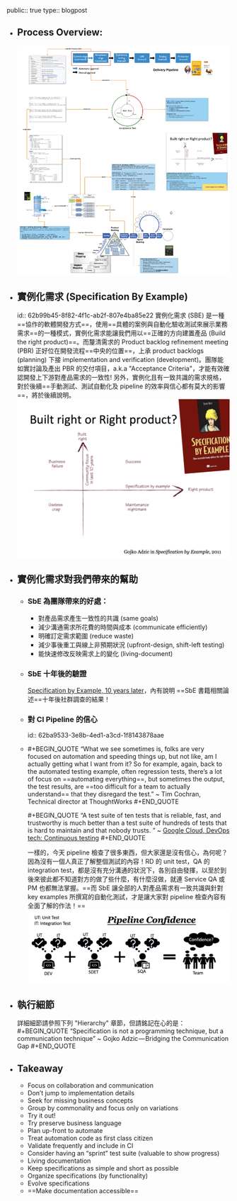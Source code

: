 public:: true
type:: blogpost

- ## Process Overview:
  ![SeB & Acceptance Test.jpg](../assets/SeB_&_Acceptance_Test_1650361331009_0.jpg)
- ## 實例化需求 (Specification By Example)
  id:: 62b99b45-8f82-4f1c-ab2f-807e4ba85e22
  實例化需求 (SBE) 是一種==協作的軟體開發方式==，使用==具體的案例與自動化驗收測試來展示業務需求==的一種模式，實例化需求能讓我們用以==正確的方向建置產品 (Build the right product)==。而釐清需求的 Product backlog refinement meeting (PBR) 正好位在開發流程==中央的位置==，上承 product backlogs (planning) 下接 implementation and verification (development)。團隊能如實討論及產出 PBR 的交付項目，a.k.a "Acceptance Criteria"，才能有效確認開發上下游對產品需求的一致性! 另外，實例化且有一致共識的需求規格，對於後續==手動測試、測試自動化及 pipeline 的效率與信心都有莫大的影響==，將於後續說明。
  ![image.png](../assets/image_1656336814628_0.png)
- ## 實例化需求對我們帶來的幫助
	- ### SbE 為團隊帶來的好處：
	  * 對產品需求產生一致性的共識 (same goals)
	  * 減少溝通需求所花費的時間與成本 (communicate efficiently)
	  * 明確訂定需求範圍 (reduce waste)
	  * 減少事後重工與線上非預期狀況 (upfront-design, shift-left testing)
	  * 能快速修改反映需求上的變化 (living-document)
	- ### SbE 十年後的驗證
	  [Specification by Example, 10 years later](https://gojko.net/2020/03/17/sbe-10-years.html)，內有說明 ==SbE 書籍相關論述==十年後社群調查的結果！
	- ### 對 CI Pipeline 的信心
	  id:: 62ba9533-3e8b-4ed1-a3cd-1f8143878aae
	- #+BEGIN_QUOTE
	  “What we see sometimes is, folks are very focused on automation and speeding things up, but not like, am I actually getting what I want from it? So for example, again, back to the automated testing example, often regression tests, there’s a lot of focus on ==automating everything==, but sometimes the output, the test results, are ==too difficult for a team to actually understand== that they disregard the test.”                ~ Tim Cochran, Technical director at ThoughtWorks
	  #+END_QUOTE
	  
	  #+BEGIN_QUOTE
	   “A test suite of ten tests that is reliable, fast, and trustworthy is much better than a test suite of hundreds of tests that is hard to maintain and that nobody trusts. ”                           ~ [Google Cloud, DevOps tech: Continuous testing](https://cloud.google.com/architecture/devops/devops-tech-test-automation)
	  #+END_QUOTE
	  
	  一樣的，今天 pipeline 檢查了很多東西，但大家還是沒有信心，為何呢？ 因為沒有一個人真正了解整個測試的內容！RD 的 unit test，QA 的 integration test，都是沒有充分溝通的狀況下，各別自由發揮，以至於到後來彼此都不知道對方的做了些什麼，有什麼沒做，就連 Service QA 或 PM 也都無法掌握。==而 SbE 讓全部的人對產品需求有一致共識與針對 key examples 所撰寫的自動化測試，才是讓大家對 pipeline 檢查內容有全面了解的作法！==
	  ![image.png](../assets/image_1656395591931_0.png)
- ## 執行細節
  詳細細節請參照下列 "Hierarchy" 章節，但請銘記在心的是：
  #+BEGIN_QUOTE
  “Specification is not a programming technique, but a communication technique”
                                                                   ~ Gojko Adzic — Bridging the Communication Gap
  #+END_QUOTE
- ## Takeaway
  * Focus on collaboration and communication
  * Don’t jump to implementation details
  * Seek for missing business concepts
  * Group by commonality and focus only on variations
  * Try it out!
  * Try preserve business language
  * Plan up-front to automate
  * Treat automation code as first class citizen
  * Validate frequently and include in CI
  * Consider having an “sprint” test suite (valuable to show progress)
  * Living documentation
  * Keep specifications as simple and short as possible
  * Organize specifications (by functionality)
  * Evolve specifications
  * ==Make documentation accessible==